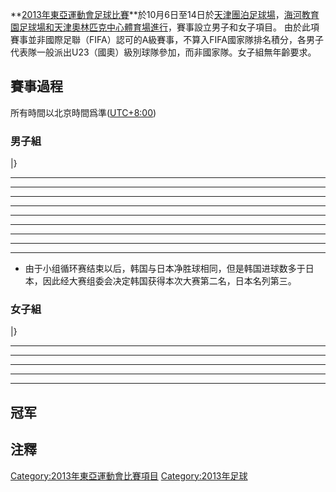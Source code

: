 **[2013年東亞運動會足球比賽](https://zh.wikipedia.org/wiki/2013年東亞運動會 "wikilink")**於10月6日至14日於[天津](https://zh.wikipedia.org/wiki/天津 "wikilink")[團泊足球場](https://zh.wikipedia.org/wiki/團泊足球場 "wikilink")，[海河教育園足球場和](https://zh.wikipedia.org/wiki/海河教育園足球場 "wikilink")[天津奧林匹克中心體育場進行](https://zh.wikipedia.org/wiki/天津奧林匹克中心體育場 "wikilink")，賽事設立男子和女子項目。
由於此項賽事並非國際足聯（FIFA）認可的A級賽事，不算入FIFA國家隊排名積分，各男子代表隊一般派出U23（國奧）級別球隊參加，而非國家隊。女子組無年齡要求。

## 賽事過程

所有時間以北京時間爲準([UTC+8:00](../Page/UTC+08:00.md "wikilink"))

### 男子組

|}

-----

-----

-----

-----

-----

-----

-----

-----

-----

  - 由于小组循环赛结束以后，韩国与日本净胜球相同，但是韩国进球数多于日本，因此经大赛组委会决定韩国获得本次大赛第二名，日本名列第三。

### 女子組

|}

-----

-----

-----

-----

-----

## 冠军



## 注釋

<references/>

[Category:2013年東亞運動會比賽項目](https://zh.wikipedia.org/wiki/Category:2013年東亞運動會比賽項目 "wikilink")
[Category:2013年足球](https://zh.wikipedia.org/wiki/Category:2013年足球 "wikilink")